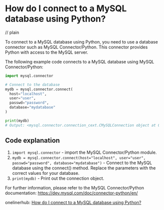 # How do I connect to a MySQL database using Python?
// plain

To connect to a MySQL database using Python, you need to use a database connector such as MySQL Connector/Python. This connector provides Python with access to the MySQL server.

The following example code connects to a MySQL database using MySQL Connector/Python:

```python
import mysql.connector

# Connect to the database
mydb = mysql.connector.connect(
  host="localhost",
  user="user",
  passwd="password",
  database="mydatabase"
)

print(mydb)
# Output: <mysql.connector.connection_cext.CMySQLConnection object at 0x7f8d5f8f8e48>
```

## Code explanation


1. `import mysql.connector` - import the MySQL Connector/Python module.
2. `mydb = mysql.connector.connect(host="localhost", user="user", passwd="password", database="mydatabase")` - Connect to the MySQL database using the connect() method. Replace the parameters with the correct values for your database.
3. `print(mydb)` - Print out the connection object.

For further information, please refer to the MySQL Connector/Python documentation: https://dev.mysql.com/doc/connector-python/en/

onelinerhub: [How do I connect to a MySQL database using Python?](https://onelinerhub.com/python-mysql/how-do-i-connect-to-a-mysql-database-using-python-1686988565)